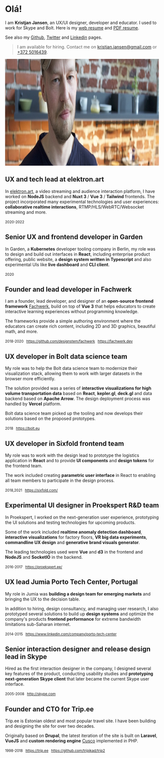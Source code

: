 # Olá!

I am **Kristjan Jansen**, an UX/UI designer, developer and educator. I used to work for Skype and Bolt. Here is my [web resume](/cv) and [PDF resume](kristjan_jansen_cv.pdf).

See also my [Github](http://github.com/kristjanjansen), [Twitter](http://twitter.com/kristjanjansen) and [Linkedin](http://ee.linkedin.com/pub/kristjan-jansen/15/b06/778) pages.

> I am available for hiring. Contact me on [kristjan.jansen@gmail.com](mailto:kristjan.jansen@gmail.com) or [+372 5016439](tel:+3725016439).

<picture>
  <source type="image/webp" srcset="/kristjan_jansen_horizontal.webp">
  <img src="/kristjan_jansen_horizontal.jpg" alt="Kristjan Jansen image" width="1106" height="348">
</picture>

## UX and tech lead at elektron.art

In [elektron.art](https://elektron.art/), a video streaming and audience interaction platform, I have worked on **NodeJS** backend and **Nuxt&nbsp;3** / **Vue&nbsp;3** / **Tailwind** frontends. The project incorporated many experimental technologies and user experiences: **collaborative realtime interactions**, RTMP/HLS/WebRTC/Websocket streaming and more.

<small>2020-2022</small>

## Senior UX and frontend developer in Garden

In Garden, a **Kubernetes** developer tooling company in Berlin, my role was to design and build out interfaces in **React**, including enterprise product offering, public website, a **design system written in Typescript** and also experimental UIs like **live dashboard** and **CLI client**.

<small>2020</small>

## Founder and lead developer in Fachwerk

I am a founder, lead developer, and designer of an **open-source frontend framework** [Fachwerk](https://fachwerk.dev), build on top of **Vue 3** that helps educators to create interactive learning experiences without programming knowledge.

The frameworks provide a simple authoring environment where the educators can create rich content, including 2D and 3D graphics, beautiful math, and more.

<small>2018-2020 &ensp;https://github.com/designstem/fachwerk &ensp;https://fachwerk.dev</small>

## UX developer in Bolt data science team

My role was to help the Bolt data science team to modernize their visualization stack, allowing them to work with larger datasets in the browser more efficiently.

The solution provided was a series of **interactive visualizations for high volume transportation data** based on **React**, **kepler.gl**, **deck.gl** and data backend based on **Apache Arrow**. The design deployment process was handled by **Vercel** platform.

Bolt data science team picked up the tooling and now develops their solutions based on the proposed prototypes.

<small>2018 &ensp;https://bolt.eu</small>

## UX developer in Sixfold frontend team

My role was to work with the design lead to prototype the logistics application in **React** and to provide **UI&nbsp;components** and **design tokens** for the frontend team.

The work included creating **parametric user interface** in React to enabling all team members to participate in the design process.

<small>2018,2021 &ensp;https://sixfold.com/</small>

## Experimental UI designer in Proekspert R&D team

In Proekspert, I worked on the next-generation user experience, prototyping the UI solutions and testing technologies for upcoming products.

Some of the work included **realtime anomaly detection dashboard**, **interactive visualizations** for factory floors, **VR big data experiments**, **commandline UX design** and **generative brand visuals generator**.

The leading technologies used were **Vue** and **d3** in the frontend and **NodeJS** and **SocketIO** in the backend.

<small>2016-2017 &ensp;https://proekspert.ee/</small>

## UX lead Jumia Porto Tech Center, Portugal

My role in Jumia was **building a design team for emerging markets** and bringing the UX to the decision table.

In addition to hiring, design consultancy, and managing user research, I also prototyped several solutions to build up **design systems** and optimize the company's products **frontend performance** for extreme bandwidth limitations sub-Saharan internet.

<small>2014-2015 &ensp;https://www.linkedin.com/company/porto-tech-center</small>

## Senior interaction designer and release design lead in Skype

Hired as the first interaction designer in the company, I designed several key features of the product, conducting usability studies and **prototyping next-generation Skype client** that later became the current Skype user interface.

<small>2005-2008 &ensp;http://skype.com</small>

## Founder and CTO for Trip\.ee

Trip.ee is Estonian oldest and most popular travel site. I have been building and designing the site for over two decades.

Originally based on **Drupal**, the latest iteration of the site is built on **Laravel**, **VueJS** and **custom rendering engine** [Cusco](https://github.com/kristjanjansen/cusco) implemented in PHP.

<small>1998-2018 &ensp;https://trip.ee &ensp;https://github.com/tripikad/trip2</small>
